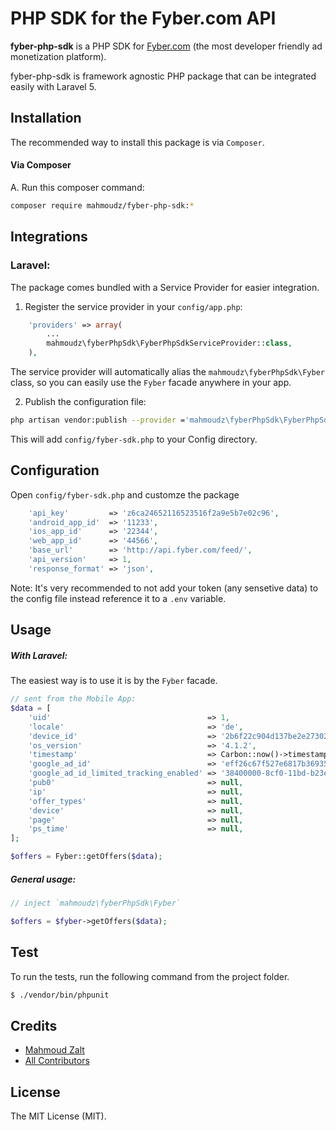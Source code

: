 # PHP SDK for the Fyber.com API 


**fyber-php-sdk** is a PHP SDK for [Fyber.com](http://developer.fyber.com/content/) (the most developer friendly ad monetization platform).

fyber-php-sdk is framework agnostic PHP package that can be integrated easily with Laravel 5.

## Installation

The recommended way to install this package is via `Composer`.

#### Via Composer

A. Run this composer command:

```bash
composer require mahmoudz/fyber-php-sdk:*
```


## Integrations

### Laravel:

The package comes bundled with a Service Provider for easier integration.

1) Register the service provider in your `config/app.php`:

```php
    'providers' => array(
        ...
		mahmoudz\fyberPhpSdk\FyberPhpSdkServiceProvider::class,
    ),
```
The service provider will automatically alias the `mahmoudz\fyberPhpSdk\Fyber` class, so you can easily use the `Fyber` facade anywhere in your app.

2) Publish the configuration file:

```bash
php artisan vendor:publish --provider ='mahmoudz\fyberPhpSdk\FyberPhpSdkServiceProvider'
```
This will add `config/fyber-sdk.php` to your Config directory.

## Configuration

Open `config/fyber-sdk.php` and customze the package

```php
    'api_key'         => 'z6ca24652116523516f2a9e5b7e02c96',
    'android_app_id'  => '11233',
    'ios_app_id'      => '22344',
    'web_app_id'      => '44566',
    'base_url'        => 'http://api.fyber.com/feed/',
    'api_version'     => 1,
    'response_format' => 'json',
```


Note: It's very recommended to not add your token (any sensetive data) to the config file instead reference it to a `.env` variable.


## Usage

##### With Laravel:

The easiest way is to use it is by the `Fyber` facade.

```php
// sent from the Mobile App:
$data = [
    'uid'                                   => 1,
    'locale'                                => 'de',
    'device_id'                             => '2b6f22c904d137be2e2730235f5664094b831186',
    'os_version'                            => '4.1.2',
    'timestamp'                             => Carbon::now()->timestamp,
    'google_ad_id'                          => 'eff26c67f527e6817b36935c54f8cc5cc5cffac2',
    'google_ad_id_limited_tracking_enabled' => '38400000-8cf0-11bd-b23e-20b96e40000d',
    'pub0'                                  => null,
    'ip'                                    => null,
    'offer_types'                           => null,
    'device'                                => null,
    'page'                                  => null,
    'ps_time'                               => null,
];

$offers = Fyber::getOffers($data);
```

##### General usage:

```php
// inject `mahmoudz\fyberPhpSdk\Fyber`

$offers = $fyber->getOffers($data);
```


## Test

To run the tests, run the following command from the project folder.

```bash
$ ./vendor/bin/phpunit
```


## Credits

- [Mahmoud Zalt](https://github.com/Mahmoudz)
- [All Contributors](../../contributors)


## License

The MIT License (MIT).
